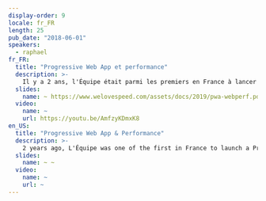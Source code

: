 ```yaml
---
display-order: 9
locale: fr_FR
length: 25
pub_date: "2018-06-01"
speakers:
  - raphael
fr_FR:
  title: "Progressive Web App et performance"
  description: >-
    Il y a 2 ans, l'Équipe était parmi les premiers en France à lancer une Progressive Web App pour son site mobile. Les gains webperf de ce changement nous ont conduits cette année à refondre entièrement notre site desktop sur ce modèle. Dans ce cadre, je vous propose un retour d'expérience des différentes actions mises en place en faveur de la webperf, et de partager les premiers résultats.
  slides:
    name: ~ https://www.welovespeed.com/assets/docs/2019/pwa-webperf.pdf
  video:
    name: ~
    url: https://youtu.be/AmfzyKDmxK8
en_US:
  title: "Progressive Web App & Performance"
  description: >-
    2 years ago, L'Équipe was one of the first in France to launch a Progressive Web App for its mobile website. The web performance earnings led us to fully revamp the desktop version also based on PWA. I’ll share feedback and results, and specify the actions implemented to optimize web performance.
  slides:
    name: ~ ~
  video:
    name: ~
    url: ~
---
```

